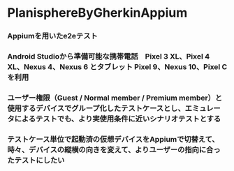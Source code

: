 # PlanisphereByGherkinAppium
### Appiumを用いたe2eテスト
### Android Studioから準備可能な携帯電話　Pixel 3 XL、Pixel 4 XL、Nexus 4、Nexus 6 とタブレット Pixel 9、Nexus 10、Pixel Cを利用
### ユーザー権限（Guest / Normal member / Premium member）と使用するデバイスでグループ化したテストケースとし、エミュレータによるテストでも、より実使用条件に近いシナリオテストとする
### テストケース単位で起動済の仮想デバイスをAppiumで切替えて、時々、デバイスの縦横の向きを変えて、よりユーザーの指向に合ったテストにしたい
